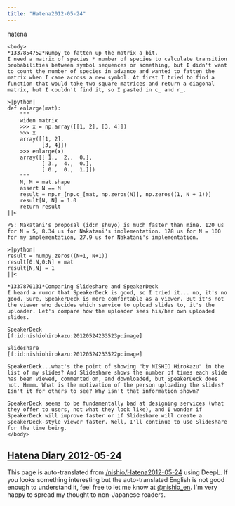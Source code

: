 ```yaml
---
title: "Hatena2012-05-24"
---
```


hatena

```
<body>
*1337854752*Numpy to fatten up the matrix a bit.
I need a matrix of species * number of species to calculate transition probabilities between symbol sequences or something, but I didn't want to count the number of species in advance and wanted to fatten the matrix when I came across a new symbol. At first I tried to find a function that would take two square matrices and return a diagonal matrix, but I couldn't find it, so I pasted in c_ and r_.

>|python|
def enlarge(mat):
    """
    widen matrix
    >>> x = np.array([[1, 2], [3, 4]])
    >>> x
    array([[1, 2],
           [3, 4]])
    >>> enlarge(x)
    array([[ 1.,  2.,  0.],
           [ 3.,  4.,  0.],
           [ 0.,  0.,  1.]])
    """
    N, M = mat.shape
    assert N == M
    result = np.r_[np.c_[mat, np.zeros(N)], np.zeros((1, N + 1))]
    result[N, N] = 1.0
    return result
||<

PS: Nakatani's proposal (id:n_shuyo) is much faster than mine. 120 us for N = 5, 8.34 us for Nakatani's implementation. 178 us for N = 100 for my implementation, 27.9 us for Nakatani's implementation.

>|python|
result = numpy.zeros((N+1, N+1)) 
result[0:N,0:N] = mat 
result[N,N] = 1 
||<

*1337870131*Comparing Slideshare and SpeakerDeck
I heard a rumor that SpeakerDeck is good, so I tried it... no, it's no good. Sure, SpeakerDeck is more comfortable as a viewer. But it's not the viewer who decides which service to upload slides to, it's the uploader. Let's compare how the uploader sees his/her own uploaded slides.

SpeakerDeck
[f:id:nishiohirokazu:20120524233523p:image]

Slideshare
[f:id:nishiohirokazu:20120524233522p:image]

SpeakerDeck...what's the point of showing "by NISHIO Hirokazu" in the list of my slides? And Slideshare shows the number of times each slide has been viewed, commented on, and downloaded, but SpeakerDeck does not. Hmmm. What is the motivation of the person uploading the slides? Isn't it for others to see? Why isn't that information shown?

SpeakerDeck seems to be fundamentally bad at designing services (what they offer to users, not what they look like), and I wonder if SpeakerDeck will improve faster or if Slideshare will create a SpeakerDeck-style viewer faster. Well, I'll continue to use Slideshare for the time being.
</body>
```


[Hatena Diary 2012-05-24](https://nishiohirokazu.hatenadiary.org/archive/2012/05/24)
---
This page is auto-translated from [/nishio/Hatena2012-05-24](https://scrapbox.io/nishio/Hatena2012-05-24) using DeepL. If you looks something interesting but the auto-translated English is not good enough to understand it, feel free to let me know at [@nishio_en](https://twitter.com/nishio_en). I'm very happy to spread my thought to non-Japanese readers.